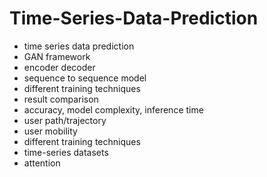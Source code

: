 # Time-Series-Data-Prediction                 
- time series data prediction              
- GAN framework         
- encoder decoder  
- sequence to sequence model  
- different training techniques  
- result comparison 
- accuracy, model complexity, inference time 
- user path/trajectory 
- user mobility 
- different training techniques 
- time-series datasets 
- attention 
  

